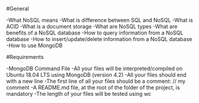 #General

-What NoSQL means
-What is difference between SQL and NoSQL
-What is ACID
-What is a document storage
-What are NoSQL types
-What are benefits of a NoSQL database
-How to query information from a NoSQL database
-How to insert/update/delete information from a NoSQL database
-How to use MongoDB


#Requirements

-MongoDB Command File
-All your files will be interpreted/compiled on Ubuntu 18.04 LTS using MongoDB (version 4.2)
-All your files should end with a new line
-The first line of all your files should be a comment: // my comment
-A README.md file, at the root of the folder of the project, is mandatory
-The length of your files will be tested using wc

